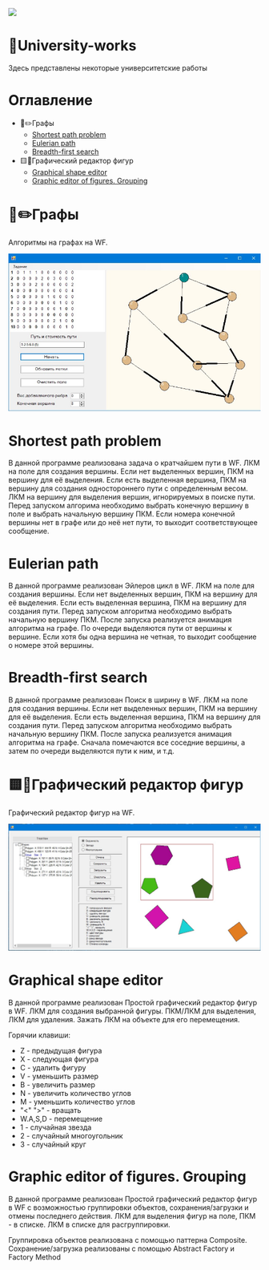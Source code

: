 [<img src="https://img.shields.io/badge/message-telegram-blue">](https://t.me/Eliseevzhe)

# 📖University-works
Здесь представлены некоторые университетские работы

# Оглавление
- 📐✏️Графы
  - [Shortest path problem](#shortest-path-problem)
  - [Eulerian path](#eulerian-path)
  - [Breadth-first search](#breadth-first-search)
- 🟨🔺Графический редактор фигур
  - [Graphical shape editor](#graphical-shape-editor)
  - [Graphic editor of figures. Grouping](#graphic-editor-of-figures-grouping)
 
# 📐✏️Графы 
Алгоритмы на графах на WF.

<img src="https://raw.githubusercontent.com/zhekcun/University-works/main/screens/Screenshot_1.jpg">

# Shortest path problem 
В данной программе реализована задача о кратчайшем пути в WF. ЛКМ на поле для создания вершины. Если нет выделенных вершин, ПКМ на вершину для её выделения. Если есть выделенная вершина, ПКМ на вершину для создания одностороннего пути с определенным весом. ЛКМ на вершину для выделения вершин, игнорируемых в поиске пути. Перед запуском алгорима необходимо выбрать конечную вершину в поле и выбрать начальную вершину ПКМ. Если номера конечной вершины нет в графе или до неё нет пути, то выходит соответствующее сообщение.

# Eulerian path
В данной программе реализован Эйлеров цикл в WF. ЛКМ на поле для создания вершины. Если нет выделенных вершин, ПКМ на вершину для её выделения. Если есть выделенная вершина, ПКМ на вершину для создания пути. Перед запуском алгоритма необходимо выбрать начальную вершину ПКМ. После запуска реализуется анимация алгоритма на графе. По очереди выделяются пути от вершины к вершине. Если хотя бы одна вершина не четная, то выходит сообщение о номере этой вершины.

# Breadth-first search
В данной программе реализован Поиск в ширину в WF. ЛКМ на поле для создания вершины. Если нет выделенных вершин, ПКМ на вершину для её выделения. Если есть выделенная вершина, ПКМ на вершину для создания пути. Перед запуском алгоритма необходимо выбрать начальную вершину ПКМ. После запуска реализуется анимация алгоритма на графе. Сначала помечаются все соседние вершины, а затем по очереди выделяются пути к ним, и т.д.

# 🟨🔺Графический редактор фигур
Графический редактор фигур на WF.

<img src="https://raw.githubusercontent.com/zhekcun/University-works/main/screens/Screenshot_2.jpg">

# Graphical shape editor
В данной программе реализован Простой графический редактор фигур в WF. ЛКМ для создания выбранной фигуры. ПКМ/ЛКМ для выделения, ЛКМ для удаления. Зажать ЛКМ на объекте для его перемещения.

Горячии клавиши:
 - Z - предыдущая фигура
 - X - следующая фигура
 - С - удалить фигуру
 - V - уменьшить размер
 - В - увеличить размер
 - N - увеличить количество углов
 - M - уменьшить количество углов
 - "<" ">" - вращать
 - W.A,S,D - перемещение
 - 1 - случайная звезда
 - 2 - случайный многоугольник
 - 3 - случайный круг

# Graphic editor of figures. Grouping
В данной программе реализован Простой графический редактор фигур в WF с возможностью группировки объектов, сохранения/загрузки и отмены последнего действия. ЛКМ для выделения фигур на поле, ПКМ - в списке. ЛКМ в списке для расгруппировки. 

Группировка объектов реализована с помощью паттерна Composite. Сохранение/загрузка реализованы с помощью  Abstract Factory и Factory Method
